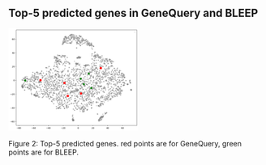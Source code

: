 ## Top-5 predicted genes in GeneQuery and BLEEP

![Figure 2](visualization_top_predicted.png)

Figure 2: Top-5 predicted genes. red points are for GeneQuery, green points are for BLEEP.
